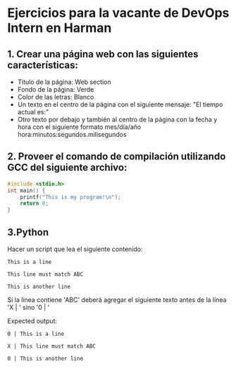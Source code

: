 # Ejercicios para la vacante de DevOps Intern en Harman
 ## 1. Crear una página web con las siguientes características:
 * Titulo de la página: Web section
 * Fondo de la página: Verde
 * Color de las letras: Blanco
 * Un texto en el centro de la página con el siguiente mensaje: "El tiempo actual es:"
 * Otro texto por debajo y también al centro de la página con la fecha y hora con el siguiente formato mes/día/año hora:minutos:segundos.milisegundos

 ## 2. Proveer el comando de compilación utilizando GCC del siguiente archivo:

```C
#include <stdio.h>
int main() {
    printf("This is my program!\n");
    return 0;
}
```
## 3.Python
Hacer un script que lea el siguiente contenido:
```Plain
This is a line

This line must match ABC

This is another line
```
Si la línea contiene 'ABC' deberá agregar el siguiente texto antes de la línea 'X | ' sino '0 | '


Expected output:


```Plain
0 | This is a line

X | This line must match ABC

0 | This is another line
